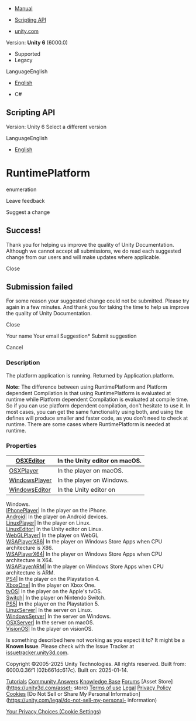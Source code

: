 [ ]()

  * [Manual](../Manual/index.html)
  * [Scripting API](../ScriptReference/index.html)

  * [unity.com](https://unity.com/)

Version: **Unity 6** (6000.0)

  * Supported
  * Legacy

LanguageEnglish

  * [English]()

  * C#

[ ](https://docs.unity3d.com)

## Scripting API

Version: Unity 6 Select a different version

LanguageEnglish

  * [English]()

# RuntimePlatform

enumeration

Leave feedback

Suggest a change

## Success!

Thank you for helping us improve the quality of Unity Documentation. Although
we cannot accept all submissions, we do read each suggested change from our
users and will make updates where applicable.

Close

## Submission failed

For some reason your suggested change could not be submitted. Please <a>try
again</a> in a few minutes. And thank you for taking the time to help us
improve the quality of Unity Documentation.

Close

Your name Your email Suggestion* Submit suggestion

Cancel

[ ]()

### Description

The platform application is running. Returned by Application.platform.

**Note:** The difference between using RuntimePlatform and Platform dependent
Compilation is that using RuntimePlatform is evaluated at runtime while
Platform dependent Compilation is evaluated at compile time. So if you can use
platform dependent compilation, don't hesitate to use it. In most cases, you
can get the same functionality using both, and using the defines will produce
smaller and faster code, as you don't need to check at runtime. There are some
cases where RuntimePlatform is needed at runtime.

### Properties

[OSXEditor](RuntimePlatform.OSXEditor.html)| In the Unity editor on macOS.  
---|---  
[OSXPlayer](RuntimePlatform.OSXPlayer.html)| In the player on macOS.  
[WindowsPlayer](RuntimePlatform.WindowsPlayer.html)| In the player on Windows.  
[WindowsEditor](RuntimePlatform.WindowsEditor.html)| In the Unity editor on
Windows.  
[IPhonePlayer](RuntimePlatform.IPhonePlayer.html)| In the player on the
iPhone.  
[Android](RuntimePlatform.Android.html)| In the player on Android devices.  
[LinuxPlayer](RuntimePlatform.LinuxPlayer.html)| In the player on Linux.  
[LinuxEditor](RuntimePlatform.LinuxEditor.html)| In the Unity editor on Linux.  
[WebGLPlayer](RuntimePlatform.WebGLPlayer.html)| In the player on WebGL  
[WSAPlayerX86](RuntimePlatform.WSAPlayerX86.html)| In the player on Windows
Store Apps when CPU architecture is X86.  
[WSAPlayerX64](RuntimePlatform.WSAPlayerX64.html)| In the player on Windows
Store Apps when CPU architecture is X64.  
[WSAPlayerARM](RuntimePlatform.WSAPlayerARM.html)| In the player on Windows
Store Apps when CPU architecture is ARM.  
[PS4](RuntimePlatform.PS4.html)| In the player on the Playstation 4.  
[XboxOne](RuntimePlatform.XboxOne.html)| In the player on Xbox One.  
[tvOS](RuntimePlatform.tvOS.html)| In the player on the Apple's tvOS.  
[Switch](RuntimePlatform.Switch.html)| In the player on Nintendo Switch.  
[PS5](RuntimePlatform.PS5.html)| In the player on the Playstation 5.  
[LinuxServer](RuntimePlatform.LinuxServer.html)| In the server on Linux.  
[WindowsServer](RuntimePlatform.WindowsServer.html)| In the server on Windows.  
[OSXServer](RuntimePlatform.OSXServer.html)| In the server on macOS.  
[VisionOS](RuntimePlatform.VisionOS.html)| In the player on visionOS.  
  
Is something described here not working as you expect it to? It might be a
**Known Issue**. Please check with the Issue Tracker at
[issuetracker.unity3d.com](https://issuetracker.unity3d.com).

Copyright ©2005-2025 Unity Technologies. All rights reserved. Built from:
6000.0.36f1 (02b661dc617c). Built on: 2025-01-14.

[Tutorials](https://unity3d.com/learn) [Community
Answers](https://answers.unity3d.com) [Knowledge
Base](https://support.unity3d.com/hc/en-us)
[Forums](https://forum.unity3d.com) [Asset Store](https://unity3d.com/asset-
store) [Terms of use](https://docs.unity3d.com/Manual/TermsOfUse.html)
[Legal](https://unity.com/legal) [Privacy
Policy](https://unity.com/legal/privacy-policy)
[Cookies](https://unity.com/legal/cookie-policy) [Do Not Sell or Share My
Personal Information](https://unity.com/legal/do-not-sell-my-personal-
information)

[Your Privacy Choices (Cookie Settings)](javascript:void\(0\);)

